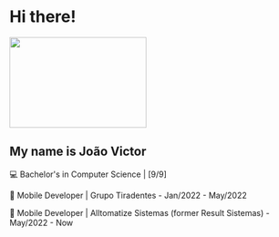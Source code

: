 # Hi there! 
<img width = 240 height = 159 src = "https://media.giphy.com/media/12B39IawiNS7QI/giphy.gif?cid=ecf05e47v2u7sban0rklj6n48ycg4zeb94a90lh1z3fceml0&ep=v1_gifs_search&rid=giphy.gif&ct=g">

## My name is João Victor

💻 Bachelor's in Computer Science | [9/9]

📱 Mobile Developer | Grupo Tiradentes - Jan/2022 - May/2022

📱 Mobile Developer | Alltomatize Sistemas (former Result Sistemas) - May/2022 - Now
